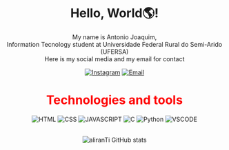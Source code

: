 <!DOCTYPE html>
<body>
<div align="center">
<h1>Hello, World🌎!</h1>
<p color="purple"></p>My name is Antonio Joaquim, <br>
Information Tecnology student at Universidade Federal Rural do Semi-Arido (UFERSA)<br>
Here is my social media and my email for contact</p>
  
[![Instagram](https://img.shields.io/badge/Instagram-7F00FF?style=for-the-badge&logo=instagram&logoColor=black)](https://www.instagram.com/alirankkjk/)
[![Email](https://img.shields.io/badge/Gmail-7F00FF?style=for-the-badge&logo=gmail&logoColor=black)](mailto:antoniojoaquim267@gmail.com)


  
<h1><font color="red">Technologies and tools</font></h1>

<img font-color="white" alt="HTML" src="https://img.shields.io/badge/HTML5-7F00FF?style=for-the-badge&logo=html5&logoColor=black"/>
<img alt="CSS" src="https://img.shields.io/badge/CSS3-7F00FF?style=for-the-badge&logo=css3&logoColor=black"/>
<img alt="JAVASCRIPT" src="https://img.shields.io/badge/JavaScript-7F00FF?style=for-the-badge&logo=javascript&logoColor=black"/>
<img alt="C" src="https://img.shields.io/badge/C-7F00FF?style=for-the-badge&logo=c&logoColor=black"/>
<img alt="Python" src="https://img.shields.io/badge/python-7F00FF?style=for-the-badge&logo=python&logoColor=black"/>
<img alt="VSCODE" src="https://img.shields.io/badge/VSCode-7F00FF?style=for-the-badge&logo=visualstudio&logoColor=black"/>  

<br> ![aliranTi GitHub stats](https://github-readme-stats.vercel.app/api?username=aliranTi&show_icons=true&theme=midnight-purple)
